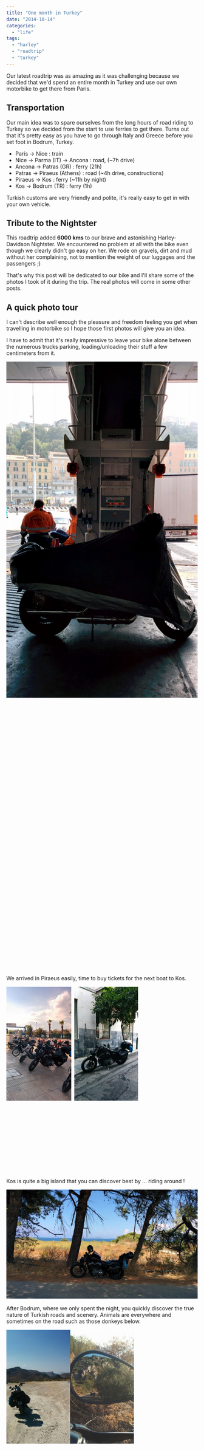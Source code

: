 ```yaml
---
title: "One month in Turkey"
date: "2014-10-14"
categories: 
  - "life"
tags: 
  - "harley"
  - "roadtrip"
  - "turkey"
---
```


Our latest roadtrip was as amazing as it was challenging because we decided that we'd spend an entire month in Turkey and use our own motorbike to get there from Paris.

## Transportation

Our main idea was to spare ourselves from the long hours of road riding to Turkey so we decided from the start to use ferries to get there. Turns out that it's pretty easy as you have to go through Italy and Greece before you set foot in Bodrum, Turkey.

- Paris -> Nice : train
- Nice -> Parma (IT) -> Ancona : road, (~7h drive)
- Ancona -> Patras (GR) : ferry (21h)
- Patras -> Piraeus (Athens) : road (~4h drive, constructions)
- Piraeus -> Kos : ferry (~11h by night)
- Kos -> Bodrum (TR) : ferry (1h)

Turkish customs are very friendly and polite, it's really easy to get in with your own vehicle.

## Tribute to the Nightster

This roadtrip added **6000 kms** to our brave and astonishing Harley-Davidson Nightster. We encountered no problem at all with the bike even though we clearly didn't go easy on her. We rode on gravels, dirt and mud without her complaining, not to mention the weight of our luggages and the passengers ;)

That's why this post will be dedicated to our bike and I'll share some of the photos I took of it during the trip. The real photos will come in some other posts.

## A quick photo tour

I can't describe well enough the pleasure and freedom feeling you get when travelling in motorbike so I hope those first photos will give you an idea.

I have to admit that it's really impressive to leave your bike alone between the numerous trucks parking, loading/unloading their stuff a few centimeters from it.

[![IMG_20140905_130004](images/IMG_20140905_130004-583x1024.jpg)](http://www.ultrabug.fr/wordpress/wp-content/uploads/2014/10/IMG_20140905_130004.jpg)

 

 

 

 

 

 

 

 

 

 

 

 

 

 

 

 

 

 

 

 

 

 

 

We arrived in Piraeus easily, time to buy tickets for the next boat to Kos.

[![IMG_20140906_164101](images/IMG_20140906_164101-171x300.jpg)](http://www.ultrabug.fr/wordpress/wp-content/uploads/2014/10/IMG_20140906_164101.jpg)  [![IMG_20140906_191845](images/IMG_20140906_191845-168x300.jpg)](http://www.ultrabug.fr/wordpress/wp-content/uploads/2014/10/IMG_20140906_191845.jpg)

 

 

 

 

 

 

Kos is quite a big island that you can discover best by ... riding around !

[![IMG_20140907_121148](images/IMG_20140907_121148-1024x583.jpg)](http://www.ultrabug.fr/wordpress/wp-content/uploads/2014/10/IMG_20140907_121148.jpg)

After Bodrum, where we only spent the night, you quickly discover the true nature of Turkish roads and scenery. Animals are everywhere and sometimes on the road such as those donkeys below.

[![](images/IMG_20140909_1501211-168x300.jpg)](http://www.ultrabug.fr/wordpress/wp-content/uploads/2014/10/IMG_20140909_1501211.jpg)[![IMG_20140909_180844](images/IMG_20140909_180844-168x300.jpg)](http://www.ultrabug.fr/wordpress/wp-content/uploads/2014/10/IMG_20140909_180844.jpg)

 

 

 

 

 

 

 

This is a view from the Bozburun bay. Two photos for two bike layouts : beach version and fully loaded version ;)

[![IMG_20140909_191337](images/IMG_20140909_191337-171x300.jpg)](http://www.ultrabug.fr/wordpress/wp-content/uploads/2014/10/IMG_20140909_191337.jpg) [![IMG_20140910_112858](images/IMG_20140910_112858-171x300.jpg)](http://www.ultrabug.fr/wordpress/wp-content/uploads/2014/10/IMG_20140910_112858.jpg)

 

 

 

 

 

 

 

On the way to Cappadocia, near Karapinar :

[![IMG_20140918_142943](images/IMG_20140918_142943-583x1024.jpg)](http://www.ultrabug.fr/wordpress/wp-content/uploads/2014/10/IMG_20140918_142943.jpg)

 

 

 

 

 

 

 

 

 

 

 

 

 

 

 

 

 

 

 

 

 

 

 

The amazing landscapes of Cappadocia, after two weeks by the sea it felt cold up there.

[![IMG_20140920_140433](images/IMG_20140920_140433-168x300.jpg)](http://www.ultrabug.fr/wordpress/wp-content/uploads/2014/10/IMG_20140920_140433.jpg) [![IMG_20140920_174936](images/IMG_20140920_174936-168x300.jpg)](http://www.ultrabug.fr/wordpress/wp-content/uploads/2014/10/IMG_20140920_174936.jpg) [![IMG_20140921_130308](images/IMG_20140921_130308-171x300.jpg)](http://www.ultrabug.fr/wordpress/wp-content/uploads/2014/10/IMG_20140921_130308.jpg)

 

 

 

 

 

 

 

Our last picture from the bike next to the trail leading to our favorite and lonely "private" beach on the Datça peninsula.

[![IMG_20140925_182326](images/IMG_20140925_182326-583x1024.jpg)](http://www.ultrabug.fr/wordpress/wp-content/uploads/2014/10/IMG_20140925_182326.jpg)
